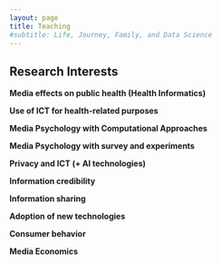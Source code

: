 ```yaml
---
layout: page
title: Teaching
#subtitle: Life, Journey, Family, and Data Science
---
```


## Research Interests
**Media effects on public health (Health Informatics)**

**Use of ICT for health-related purposes**

**Media Psychology with Computational Approaches**

**Media Psychology with survey and experiments**

**Privacy and ICT (+ AI technologies)**

**Information credibility**

**Information sharing**

**Adoption of new technologies**

**Consumer behavior**

**Media Economics**
